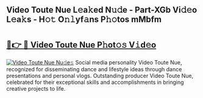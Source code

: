## Video Toute Nue L𝚎a𝚔ed N𝚞𝚍e - Part-XGb Vi𝚍𝚎o L𝚎a𝚔s - H𝚘𝚝 O𝚗𝚕yf𝚊ns P𝚑𝚘tos mMbfm

# <h2><a href="http://kf354w.oniu.top/?m=Video+Toute+Nue">🔗👉 🔴 Video Toute Nue P𝚑ot𝚘𝚜 V𝚒d𝚎o</a></h2>

[![Video Toute Nue Nu𝚍e𝚜](https://i.imgur.com/0qMVB7G.gif)](http://kf354w.oniu.top/?m=Video+Toute+Nue)
Social media personality Video Toute Nue, recognized for disseminating dance and lifestyle ideas through dance presentations and personal vlogs. Outstanding producer Video Toute Nue, celebrated for their exceptional skills and accomplishments in bringing creative projects to life.  
